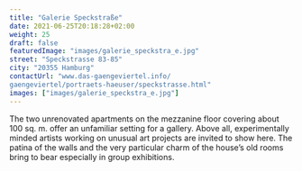 ```yaml
---
title: "Galerie Speckstraße"
date: 2021-06-25T20:18:28+02:00
weight: 25
draft: false
featuredImage: "images/galerie_speckstra_e.jpg"
street: "Speckstrasse 83-85"
city: "20355 Hamburg"
contactUrl: "www.das-gaengeviertel.info/
gaengeviertel/portraets-haeuser/speckstrasse.html"
images: ["images/galerie_speckstra_e.jpg"]
---
```


The two unrenovated apartments on the mezzanine floor covering about
100 sq. m. offer an unfamiliar setting for a gallery. Above all, experimentally
minded artists working on unusual art projects are invited to show
here. The patina of the walls and the very particular charm of the house’s
old rooms bring to bear especially in group exhibitions.
